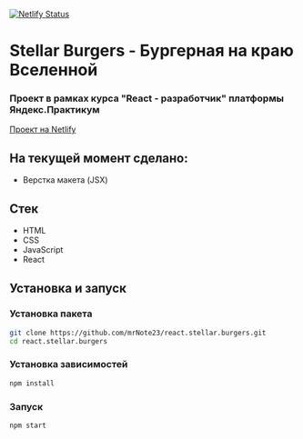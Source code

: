 [![Netlify Status](https://api.netlify.com/api/v1/badges/709e9918-5ff7-40ae-b0d1-7ae743fd5e70/deploy-status)](https://app.netlify.com/sites/sws-stellar-burgers/deploys)
# Stellar Burgers - Бургерная на краю Вселенной
### Проект в рамках курса "React - разработчик" платформы Яндекс.Практикум

[Проект на Netlify](https://sws-stellar-burgers.netlify.app/)

## На текущей момент сделано:

- Верстка макета (JSX)


## Стек

- HTML
- CSS
- JavaScript
- React

## Установка и запуск

### Установка пакета
```bash
git clone https://github.com/mrNote23/react.stellar.burgers.git
cd react.stellar.burgers
```

### Установка зависимостей
```bash
npm install
```

### Запуск
```bash
npm start
```

